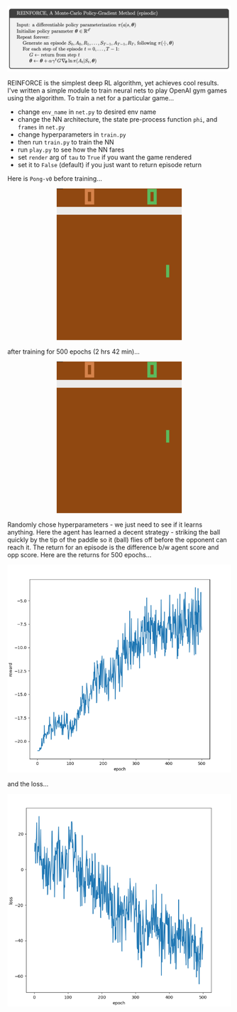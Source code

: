 <p align="center"><img src="reinforce.png"></p>

REINFORCE is the simplest deep RL algorithm, yet achieves cool results. I've written a simple module to train neural nets to play OpenAI gym games using the algorithm. To train a net for a particular game...

- change `env_name` in `net.py` to desired env name
- change the NN architecture, the state pre-process function `phi`, and `frames` in `net.py`
- change hyperparameters in `train.py`
- then run `train.py` to train the NN
- run `play.py` to see how the NN fares
- set `render` arg of `tau` to `True` if you want the game rendered
- set it to `False` (default) if you just want to return episode return

Here is `Pong-v0` before training...

<p align="center"><img src="pi_before.gif"></p>

after training for 500 epochs (2 hrs 42 min)...

<p align="center"><img src="pi_after.gif"></p>

Randomly chose hyperparameters - we just need to see if it learns anything. Here the agent has learned a decent strategy - striking the ball quickly by the tip of the paddle so it (ball) flies off before the opponent can reach it. The return for an episode is the difference b/w agent score and opp score. Here are the returns for 500 epochs...

<p align="center"><img src="rewards.png">
  
and the loss...
  
<p align="center"><img src="losses.png"></p>
